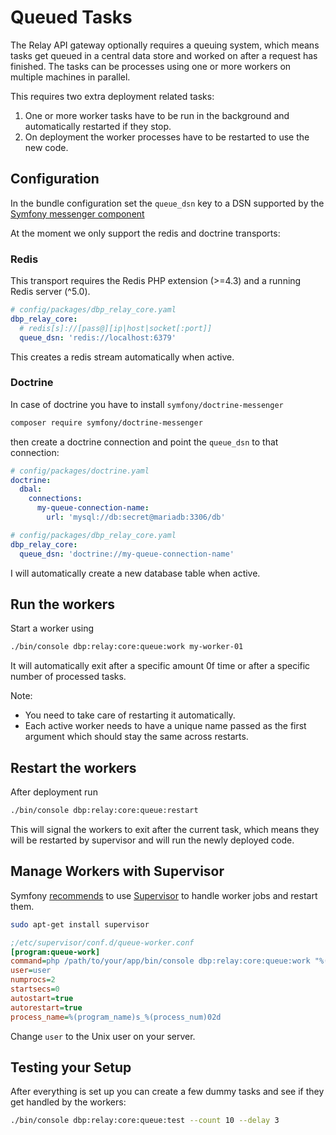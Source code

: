 # Queued Tasks

The Relay API gateway optionally requires a queuing system, which means tasks
get queued in a central data store and worked on after a request has finished.
The tasks can be processes using one or more workers on multiple machines in
parallel.

This requires two extra deployment related tasks:

1) One or more worker tasks have to be run in the background and automatically
   restarted if they stop.
2) On deployment the worker processes have to be restarted to use the new code.

## Configuration

In the bundle configuration set the `queue_dsn` key to a DSN supported by the
[Symfony messenger component](https://symfony.com/doc/current/messenger.html)

At the moment we only support the redis and doctrine transports:

### Redis

This transport requires the Redis PHP extension (>=4.3) and a running Redis server (^5.0).

```yaml
# config/packages/dbp_relay_core.yaml
dbp_relay_core:
  # redis[s]://[pass@][ip|host|socket[:port]]
  queue_dsn: 'redis://localhost:6379'
```

This creates a redis stream automatically when active.

### Doctrine

In case of doctrine you have to install `symfony/doctrine-messenger`

```bash
composer require symfony/doctrine-messenger
```

then create a doctrine connection and point the `queue_dsn` to that connection:

```yaml
# config/packages/doctrine.yaml
doctrine:
  dbal:
    connections:
      my-queue-connection-name:
        url: 'mysql://db:secret@mariadb:3306/db'
```

```yaml
# config/packages/dbp_relay_core.yaml
dbp_relay_core:
  queue_dsn: 'doctrine://my-queue-connection-name'
```

I will automatically create a new database table when active.

## Run the workers

Start a worker using

```bash
./bin/console dbp:relay:core:queue:work my-worker-01
```

It will automatically exit after a specific amount 0f time or after a specific
number of processed tasks.

Note:

* You need to take care of restarting it automatically.
* Each active worker needs to have a unique name passed as the first argument
  which should stay the same across restarts.


## Restart the workers

After deployment run

```bash
./bin/console dbp:relay:core:queue:restart
```

This will signal the workers to exit after the current task, which means they
will be restarted by supervisor and will run the newly deployed code.


## Manage Workers with Supervisor

Symfony
[recommends](https://symfony.com/doc/current/messenger.html#supervisor-configuration)
to use [Supervisor](http://supervisord.org/) to handle worker jobs and restart them.

```bash
sudo apt-get install supervisor
```

```ini
;/etc/supervisor/conf.d/queue-worker.conf
[program:queue-work]
command=php /path/to/your/app/bin/console dbp:relay:core:queue:work "%(program_name)s_%(process_num)02d"
user=user
numprocs=2
startsecs=0
autostart=true
autorestart=true
process_name=%(program_name)s_%(process_num)02d
```

Change `user` to the Unix user on your server.

## Testing your Setup

After everything is set up you can create a few dummy tasks and see if they get
handled by the workers:

```bash
./bin/console dbp:relay:core:queue:test --count 10 --delay 3
```
